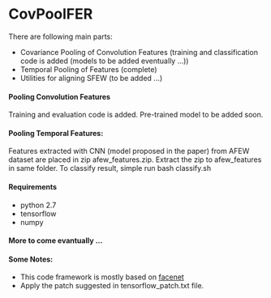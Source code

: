# CovPoolFER

There are following main parts:
* Covariance Pooling of Convolution Features (training and classification code is added (models to be added eventually ...))
* Temporal Pooling of Features (complete)
* Utilities for aligning SFEW (to be added ...)

#### Pooling Convolution Features
Training and evaluation code is added. Pre-trained model to be added soon.

#### Pooling Temporal Features:
Features extracted with CNN (model proposed in the paper) from AFEW dataset are placed in zip afew_features.zip. Extract the zip to afew_features in same folder. To classify result, simple run bash classify.sh

#### Requirements
* python 2.7
* tensorflow
* numpy

#### More to come evantually ...

#### Some Notes:
* This code framework is mostly based on [facenet](https://github.com/davidsandberg/facenet)
* Apply the patch suggested in tensorflow_patch.txt file.
